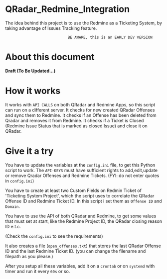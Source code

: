 # QRadar_Redmine_Integration

The idea behind this project is to use the Redmine as a Ticketing System, by taking advantage of Issues Tracking feature.


                                BE AWARE, this is an EARLY DEV VERSION  

# About this document

**Draft (To Be Updated...)**


# How it works
  
  It works with `API CALLS` on both QRadar and Redmine Apps, so this script can run on a different server. 
  It checks for new created QRadar Offenses and sync them to Redmine.
  It checks if an Offense has been deleted from Qradar and removes it from Redmine.
  It checks if a Ticket is Closed (Redmine Issue Status that is marked as closed Issue) and close it on QRadar.
  
  


# Give it a try

You have to update the variables at the `config.ini` file, to get this Python script to work. The `API-KEYS` must have sufficient rights to add,edit,update or remove Qradar Offenses and Redmine Tickets. (FYI: do not enter quotes in `config.ini`)

You have to create at least two Custom Fields on Redmin Ticket of 'Ticketing System Project', which the script uses to correlate the QRadar Offense ID and Redmine Ticket ID.
In this script i set them as `Offense ID` and `Domain`.

You have to use the API of both QRadar and Redmine, to get some values that must set at start, like the Redmine Project ID, the QRadar closing reason ID e.t.c.

(Check the `config.ini` to see the requirements)

It also creates a file (`open_offenses.txt`) that stores the last QRadar Offense ID and the last Redmine Ticket ID. (you can change the filename and filepath as you please.)

After you setup all these variables, add it  on a `crontab` or on `systemd` with timer and run it every `60s` or so. 


